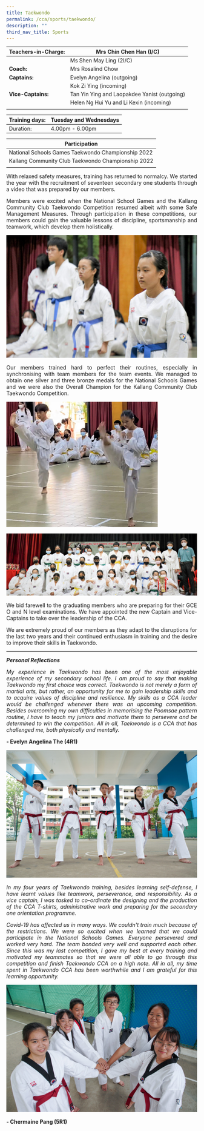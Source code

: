 ```yaml
---
title: Taekwondo
permalink: /cca/sports/taekwondo/
description: ""
third_nav_title: Sports
---
```

|  **Teachers-in-Charge:** | Mrs Chin Chen Han (I/C) | 
| -------- | -------- |
| |Ms Shen May Ling (2I/C) |
|**Coach:** | Mrs Rosalind Chow|
|**Captains:** |Evelyn Angelina (outgoing) |
| |Kok Zi Ying (incoming) |
|**Vice-Captains:** |Tan Yin Ying and Laopakdee Yanist (outgoing)    |
| |Helen Ng Hui Yu and Li Kexin (incoming) |
| | |

| Training days: | Tuesday and Wednesdays  |
| - | -|
| Duration: |  4.00pm - 6.00pm |



|**Participation** | 
| --|
|  National Schools Games Taekwondo Championship 2022|  
| Kallang Community Club Taekwondo Championship 2022 |  
| |

<p style="text-align:justify">With relaxed safety measures, training has returned to normalcy. We started the year with the recruitment of seventeen secondary one students through a video that was prepared by our members.</p>

<p style="text-align:justify">Members were excited when the National School Games and the Kallang Community Club Taekwondo Competition resumed albeit with some Safe Management Measures.  Through participation in these competitions, our members could gain the valuable lessons of discipline, sportsmanship and teamwork, which develop them holistically. </p>

![](/images/Cca/cca-taekd-01.jpg)

<p style="text-align:justify">Our members trained hard to perfect their routines, especially in synchronising with team members for the team events. We managed to obtain one silver and three bronze medals for the National Schools Games and we were also the Overall Champion for the Kallang Community Club Taekwondo Competition. </p>

<img src="/images/Cca/cca-taekd-03.jpg" alt="taekwondo" style="width:400px" />


![](/images/Cca/cca-taekd-02.jpg)

<p style="text-align:justify">We bid farewell to the graduating members who are preparing for their GCE O and N level examinations. We have appointed the new Captain and Vice-Captains to take over the leadership of the CCA.  </p>

<p style="text-align:justify">We are extremely proud of our members as they adapt to the disruptions for the last two years and their continued enthusiasm in training and the desire to improve their skills in Taekwondo. </p>



<hr>

***Personal Reflections***
<p style="text-align:justify; font-style:italic">
My experience in Taekwondo has been one of the most enjoyable experience of my secondary school life. I am proud to say that making Taekwondo my first choice was correct. Taekwondo is not merely a form of martial arts, but rather, an opportunity for me to gain leadership skills and to acquire values of discipline and resilience. My skills as a CCA leader would be challenged whenever there was an upcoming competition. Besides overcoming my own difficulties in memorising the Poomsae pattern routine, I have to teach my juniors and motivate them to persevere and be determined to win the competition. All in all, Taekwondo is a CCA that has challenged me, both physically and mentally. </p>

<p style="text-align:justify; font-style:italic">
</p>

**- Evelyn Angelina The (4R1)**

![](/images/Cca/cca-taekwondo-03.jpg)
 
<p style="text-align:justify; font-style:italic">
In my four years of Taekwondo training, besides learning self-defense, I have learnt values like teamwork, perseverance, and responsibility. As a vice captain, I was tasked to co-ordinate the designing and the production of the CCA T-shirts, administrative work and preparing for the secondary one orientation programme. </p>

<p style="text-align:justify; font-style:italic">Covid-19 has affected us in many ways. We couldn't train much because of the restrictions. We were so excited when we learned that we could participate in the National Schools Games. Everyone persevered and worked very hard. The team bonded very well and supported each other. Since this was my last competition, I gave my best at every training and motivated my teammates so that we were all able to go through this competition and finish Taekwondo CCA on a high note. All in all, my time spent in Taekwondo CCA has been worthwhile and I am grateful for this learning opportunity. </p>

![](/images/Cca/cca-taekwondo-05.jpg)

**- Chermaine Pang (5R1)**